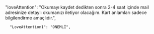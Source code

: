 "loveAttention": "Okumayı kaydet dedikten sonra 2-4 saat içinde mail adresinize detaylı okumanızı iletiyor olacağım. Kart anlamları sadece bilgilendirme amaçlıdır.",

      "LoveAttention1": "ÖNEMLİ",

